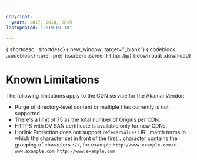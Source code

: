 ```yaml
---

copyright:
  years: 2017, 2018, 2019
lastupdated: "2019-01-18"

---
```


{:shortdesc: .shortdesc}
{:new_window: target="_blank"}
{:codeblock: .codeblock}
{:pre: .pre}
{:screen: .screen}
{:tip: .tip}
{:download: .download}

# Known Limitations

The following limitations apply to the CDN service for the Akamai Vendor:
* Purge of directory-level content or multiple files currently is not supported.
* There's a limit of 75 as the total number of Origins per CDN.
* HTTPS with DV SAN certificate is available only for new CDNs.
* Hotlink Protection does not support `refererValues` URL match terms in which the character set in front of the first `.` character contains the grouping of characters `://`, for example `http://www.example.com` or `www.example.com http://www.example.com`
